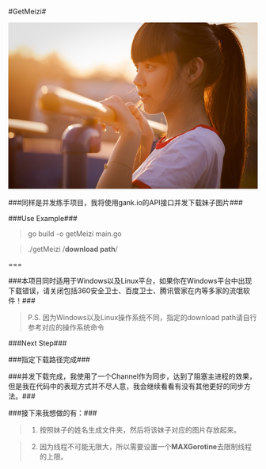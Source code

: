 #GetMeizi#

![image](https://github.com/HackeZ/getMeizi/blob/master/img/head.jpg)

###同样是并发练手项目，我将使用gank.io的API接口并发下载妹子图片###

###Use Example###

> go build -o getMeizi main.go

> ./getMeizi /**download path**/

===


###本项目同时适用于Windows以及Linux平台，如果你在Windows平台中出现下载错误，请关闭包括360安全卫士、百度卫士、腾讯管家在内等多家的流氓软件！###

> P.S. 因为Windows以及Linux操作系统不同，指定的download path请自行参考对应的操作系统命令

###Next Step###

###指定下载路径完成###

###并发下载完成，我使用了一个Channel作为同步，达到了阻塞主进程的效果，但是我在代码中的表现方式并不尽人意，我会继续看看有没有其他更好的同步方法。###

###接下来我想做的有：###

> 1. 按照妹子的姓名生成文件夹，然后将该妹子对应的图片存放起来。

> 2. 因为线程不可能无限大，所以需要设置一个**MAXGorotine**去限制线程的上限。
